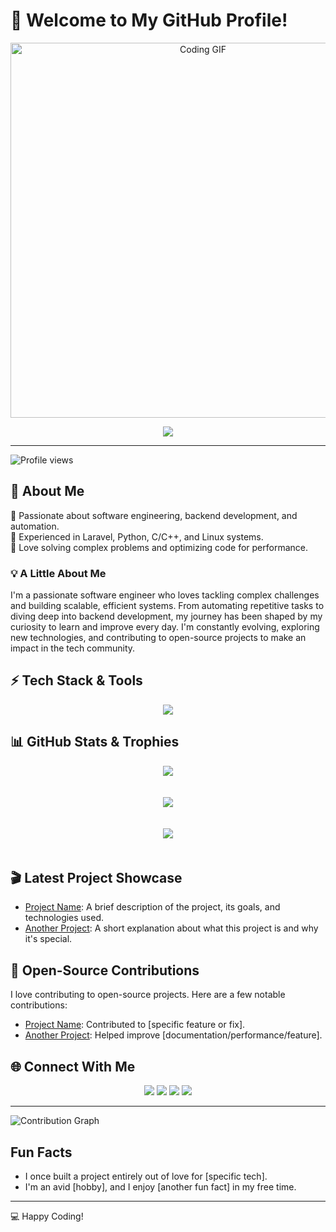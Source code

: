 # 👋 Welcome to My GitHub Profile!

<p align="center">
  <img src="https://media.giphy.com/media/qgQUggAC3Pfv687qPC/giphy.gif" width="600" alt="Coding GIF">
</p>

<p align="center">
  <img src="https://readme-typing-svg.herokuapp.com?font=Fira+Code&size=22&pause=1000&color=FF5733&center=true&vCenter=true&width=600&lines=Software+Engineer+%7C+Backend+Developer;Laravel+%7C+Python+%7C+C%2B%2B+%7C+Linux;Building+Scalable+%26+Efficient+Systems;Always+Learning+%26+Improving!" />
</p>

---

![Profile views](https://komarev.com/ghpvc/?username=Youssef-Mekkkawy&color=blue)

## 🚀 About Me
🔹 Passionate about software engineering, backend development, and automation.<br>
🔹 Experienced in Laravel, Python, C/C++, and Linux systems.<br>
🔹 Love solving complex problems and optimizing code for performance.<br>

### 💡 A Little About Me
I'm a passionate software engineer who loves tackling complex challenges and building scalable, efficient systems. From automating repetitive tasks to diving deep into backend development, my journey has been shaped by my curiosity to learn and improve every day. I'm constantly evolving, exploring new technologies, and contributing to open-source projects to make an impact in the tech community.

## ⚡ Tech Stack & Tools
<p align="center">
  <img src="https://skillicons.dev/icons?i=laravel,php,python,cpp,linux,bash,git,docker&theme=light" />
</p>

## 📊 GitHub Stats & Trophies

<p align="center">
  <img src="https://github-readme-stats.vercel.app/api?username=Youssef-Mekkkawy&show_icons=true&theme=dracula" style="margin-bottom: 20px;" />
</p>
<p align="center">
  <img src="https://github-readme-streak-stats.herokuapp.com/?user=Youssef-Mekkkawy&theme=dracula" style="margin-bottom: 20px;" />
</p>
<p align="center">
  <img src="https://github-profile-trophy.vercel.app/?username=Youssef-Mekkkawy&theme=dracula" style="margin-bottom: 20px;" />
</p>

## 🎬 Latest Project Showcase

- [Project Name](link_to_project): A brief description of the project, its goals, and technologies used.
- [Another Project](link_to_project): A short explanation about what this project is and why it's special.

## 🌱 Open-Source Contributions
I love contributing to open-source projects. Here are a few notable contributions:
- [Project Name](link): Contributed to [specific feature or fix].
- [Another Project](link): Helped improve [documentation/performance/feature].

## 🌐 Connect With Me
<p align="center">
  <a href="mailto:youssef.mekkawy2020@gmail.com"><img src="https://img.shields.io/badge/Email-Mail%20Me-red?style=flat&logo=gmail" /></a>
  <a href="https://www.linkedin.com/in/your-profile"><img src="https://img.shields.io/badge/LinkedIn-Connect-blue?style=flat&logo=linkedin" /></a>
  <a href="https://twitter.com/your-profile"><img src="https://img.shields.io/badge/Twitter-Follow-blue?style=flat&logo=twitter" /></a>
  <a href="https://stackoverflow.com/users/your-user-id"><img src="https://img.shields.io/badge/StackOverflow-Profile-orange?style=flat&logo=stackoverflow" /></a>
</p>

---

![Contribution Graph](https://github.com/Youssef-Mekkkawy/github-contribution-grid-snake.svg)

## Fun Facts
- I once built a project entirely out of love for [specific tech].
- I'm an avid [hobby], and I enjoy [another fun fact] in my free time.

---
💻 Happy Coding!
